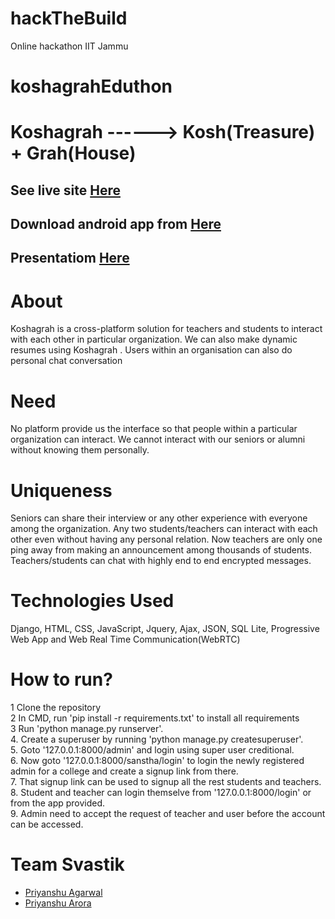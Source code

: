 # hackTheBuild
Online hackathon IIT Jammu
# koshagrahEduthon

# Koshagrah  ------>  Kosh(Treasure) +  Grah(House)

## See live site <a href="https://koshagrah.pythonanywhere.com">Here</a>

## Download android app from <a href="https://koshagrah.pythonanywhere.com/static/base.apk">Here</a>

## Presentatiom <a href="https://drive.google.com/file/d/1oB4R1b7tOtkG25vCnzmgwRz2lYfZXyab/view">Here</a>

# About
Koshagrah is a cross-platform solution for teachers and students to interact with each other in particular organization. 
We can also make dynamic resumes using Koshagrah .
Users within an organisation can also do personal chat conversation

# Need
No platform provide us the interface so that  people within a particular organization can interact.
We cannot interact with our seniors or alumni without knowing them personally.

# Uniqueness
Seniors can share their interview or any other experience with everyone among the organization.
Any two students/teachers can interact with each other even without having any personal relation.
Now teachers are only one ping away from making an announcement among thousands of students.
Teachers/students can chat with highly end to end encrypted messages.

# Technologies Used
Django,
HTML,
CSS,
JavaScript,
Jquery,
Ajax,
JSON,
SQL Lite,
Progressive Web App and
Web Real Time Communication(WebRTC)

# How to run?
1 Clone the repository<br>
2 In CMD, run 'pip install -r requirements.txt' to install all requirements<br>
3 Run 'python manage.py runserver'.<br>
4. Create a superuser by running 'python manage.py createsuperuser'.<br>
5. Goto '127.0.0.1:8000/admin' and login using super user creditional.<br>
6. Now goto '127.0.0.1:8000/sanstha/login' to login the newly registered admin for a college and create a signup link from there.<br>
7. That signup link can be used to signup all the rest students and teachers. <br>
8. Student and teacher can login themselve from '127.0.0.1:8000/login' or from the app provided.<br>
9. Admin need to accept the request of teacher and user before the account can be accessed. <br>

# Team Svastik
- [Priyanshu Agarwal](https://github.com/impriyanshu)
- [Priyanshu Arora](https://github.com/priyanshuarora1)

